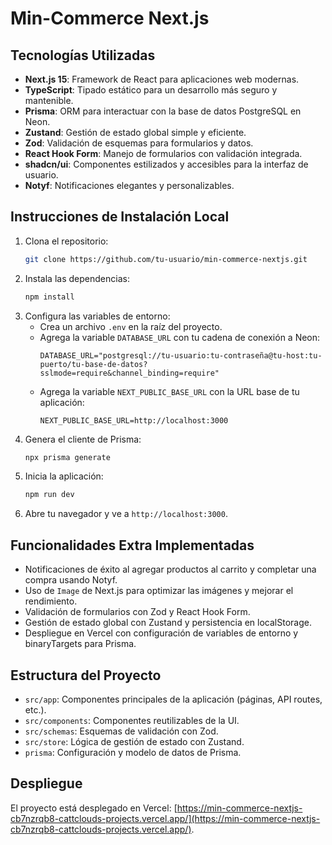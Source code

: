 # Min-Commerce Next.js

## Tecnologías Utilizadas

- **Next.js 15**: Framework de React para aplicaciones web modernas.
- **TypeScript**: Tipado estático para un desarrollo más seguro y mantenible.
- **Prisma**: ORM para interactuar con la base de datos PostgreSQL en Neon.
- **Zustand**: Gestión de estado global simple y eficiente.
- **Zod**: Validación de esquemas para formularios y datos.
- **React Hook Form**: Manejo de formularios con validación integrada.
- **shadcn/ui**: Componentes estilizados y accesibles para la interfaz de usuario.
- **Notyf**: Notificaciones elegantes y personalizables.

## Instrucciones de Instalación Local

1. Clona el repositorio:
   ```bash
   git clone https://github.com/tu-usuario/min-commerce-nextjs.git
   ```
2. Instala las dependencias:
   ```bash
   npm install
   ```
3. Configura las variables de entorno:
   - Crea un archivo `.env` en la raíz del proyecto.
   - Agrega la variable `DATABASE_URL` con tu cadena de conexión a Neon:
     ```plaintext
     DATABASE_URL="postgresql://tu-usuario:tu-contraseña@tu-host:tu-puerto/tu-base-de-datos?sslmode=require&channel_binding=require"
     ```
   - Agrega la variable `NEXT_PUBLIC_BASE_URL` con la URL base de tu aplicación:
     ```plaintext
     NEXT_PUBLIC_BASE_URL=http://localhost:3000
     ```
4. Genera el cliente de Prisma:
   ```bash
   npx prisma generate
   ```
5. Inicia la aplicación:
   ```bash
   npm run dev
   ```
6. Abre tu navegador y ve a `http://localhost:3000`.

## Funcionalidades Extra Implementadas

- Notificaciones de éxito al agregar productos al carrito y completar una compra usando Notyf.
- Uso de `Image` de Next.js para optimizar las imágenes y mejorar el rendimiento.
- Validación de formularios con Zod y React Hook Form.
- Gestión de estado global con Zustand y persistencia en localStorage.
- Despliegue en Vercel con configuración de variables de entorno y binaryTargets para Prisma.

## Estructura del Proyecto

- `src/app`: Componentes principales de la aplicación (páginas, API routes, etc.).
- `src/components`: Componentes reutilizables de la UI.
- `src/schemas`: Esquemas de validación con Zod.
- `src/store`: Lógica de gestión de estado con Zustand.
- `prisma`: Configuración y modelo de datos de Prisma.

## Despliegue

El proyecto está desplegado en Vercel: [https://min-commerce-nextjs-cb7nzrqb8-cattclouds-projects.vercel.app/](https://min-commerce-nextjs-cb7nzrqb8-cattclouds-projects.vercel.app/).

